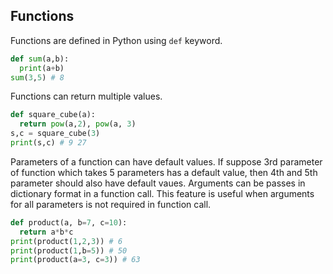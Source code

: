 ## Functions
Functions are defined in Python using ```def``` keyword.
```Python
def sum(a,b):
  print(a+b)
sum(3,5) # 8
```
Functions can return multiple values. 
```python
def square_cube(a):
  return pow(a,2), pow(a, 3)
s,c = square_cube(3)
print(s,c) # 9 27
```
Parameters of a function can have default values. If suppose 3rd parameter of function which takes 5 parameters has a default value,
then 4th and 5th parameter should also have default vaues. Arguments can be passes in dictionary format in a function call. This
feature is useful when arguments for all parameters is not required in function call.
```python
def product(a, b=7, c=10):
  return a*b*c
print(product(1,2,3)) # 6
print(product(1,b=5)) # 50
print(product(a=3, c=3)) # 63
```
